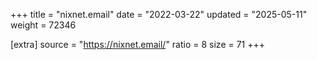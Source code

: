 +++
title = "nixnet.email"
date = "2022-03-22"
updated = "2025-05-11"
weight = 72346

[extra]
source = "https://nixnet.email/"
ratio = 8
size = 71
+++
